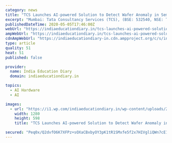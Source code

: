 ```yaml
---
category: news
title: "TCS Launches AI-powered Solution to Detect Wafer Anomaly in Semiconductor Manufacturing"
excerpt: "Mumbai: Tata Consultancy Services (TCS), (BSE: 532540, NSE: TCS), a leading global IT services, consulting, and business solutions organization, announced the launch of TCS WaferWise™, a"
publishedDateTime: 2020-05-05T17:46:00Z
webUrl: "https://indiaeducationdiary.in/tcs-launches-ai-powered-solution-to-detect-wafer-anomaly-in-semiconductor-manufacturing/"
ampWebUrl: "https://indiaeducationdiary.in/tcs-launches-ai-powered-solution-to-detect-wafer-anomaly-in-semiconductor-manufacturing/?amp"
cdnAmpWebUrl: "https://indiaeducationdiary-in.cdn.ampproject.org/c/s/indiaeducationdiary.in/tcs-launches-ai-powered-solution-to-detect-wafer-anomaly-in-semiconductor-manufacturing/?amp"
type: article
quality: 51
heat: 51
published: false

provider:
  name: India Education Diary
  domain: indiaeducationdiary.in

topics:
  - AI Hardware
  - AI

images:
  - url: "https://i1.wp.com/indiaeducationdiary.in/wp-content/uploads/2020/04/Tata-Consultancy-Services.png?fit=1280%2C598"
    width: 1280
    height: 598
    title: "TCS Launches AI-powered Solution to Detect Wafer Anomaly in Semiconductor Manufacturing"

secured: "Peq0x/Q2dvfO6K7XFPz+sOXaCBxbyOY3pK1tR1SMxfe5f2x7HIVgliQWn7cE1iU0DlIEqcFnol37fCknH7ZAGLbgLOnC0HYU0H7gN5CqRu4COw1iugikSzUMIzNkHWJDHmpF5ji26b5hNCbACpXHgkAX+J9C5dbgZVkQDfvVh/J9+Y2Rb5hlPDByKCplpXOmRFNSyCc0O8yFyRpXuiEFviFcpo5PQoPocVdzUbzQzjF7XhNoTP7w5Y2A04cPAuejOhIZBUMV/OJNyC35HuWGzuQ2CeFx+oG6qawC68pI/rN0Tcd1sxZXkdQIh706EfZg;TEBkJOp7pM346BEkLeG7eg=="
---
```


